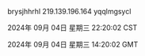 brysjhhrhl 219.139.196.164 yqqlmgsycl

2024年 09月 04日 星期三 22:20:02 CST

2024年 09月 04日 星期三 14:20:02 GMT
